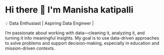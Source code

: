 
# Hi there 👋 I'm Manisha katipalli  

💡 Data Enthusiast | Aspiring Data Engineer | 

I’m passionate about working with data—cleaning it, analyzing it, and turning it into meaningful insights. My goal is to use data-driven approaches to solve problems and support decision-making, especially in education and mission-driven contexts.


<!--
**Manishakatipalli/Manishakatipalli** is a ✨ _special_ ✨ repository because its `README.md` (this file) appears on your GitHub profile.

Here are some ideas to get you started:

- 🔭 I’m currently working on ...
- 🌱 I’m currently learning ...
- 👯 I’m looking to collaborate on ...
- 🤔 I’m looking for help with ...
- 💬 Ask me about ...
- 📫 How to reach me: ...
- 😄 Pronouns: ...
- ⚡ Fun fact: ...
-->
